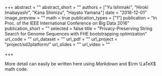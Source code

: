 +++
abstract = ""
abstract_short = ""
authors = ["Yu Ishimaki", "Hiroki Imabayashi", "Kana Shimizu", "Hayato Yamana"]
date = "2016-12-01"
image_preview = ""
math = true
publication_types = ["1"]
publication = "In Proc. of the IEEE International Conference on Big Data 2016"
publication_short = ""
selected = false 
title = "Privacy-Preserving String Search for Genome Sequences with FHE bootstrapping optimization"
url_code = ""
url_dataset = ""
url_pdf = ""
url_project = "project/sd2platform/"
url_slides = ""
url_video = ""

+++

More detail can easily be written here using *Markdown* and $\rm \LaTeX$ math code.
